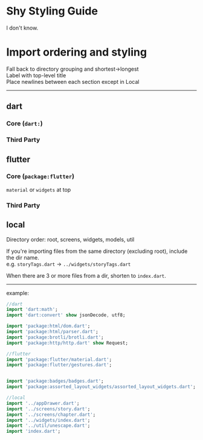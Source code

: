 # Shy Styling Guide
I don't know.

# Import ordering and styling
Fall back to directory grouping and  shortest->longest  
Label with top-level title  
Place newlines between each section except in Local  

---
## dart
### Core (`dart:`)
### Third Party

## flutter
### Core (`package:flutter`)
`material` or `widgets` at top
### Third Party

## local
Directory order: root, screens, widgets, models, util  

If you're importing files from the same directory (excluding root), include the dir name.  
e.g. `storyTags.dart` -> `../widgets/storyTags.dart`  

When there are 3 or more files from a dir, shorten to `index.dart`.

---

example:
```dart
//dart
import 'dart:math';
import 'dart:convert' show jsonDecode, utf8;

import 'package:html/dom.dart';
import 'package:html/parser.dart';
import 'package:brotli/brotli.dart';
import 'package:http/http.dart' show Request;

//flutter
import 'package:flutter/material.dart';
import 'package:flutter/gestures.dart';


import 'package:badges/badges.dart';
import 'package:assorted_layout_widgets/assorted_layout_widgets.dart';

//local
import '../appDrawer.dart';
import '../screens/story.dart';
import '../screens/chapter.dart';
import '../widgets/index.dart';
import '../util/unescape.dart';
import 'index.dart';
```
